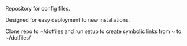 Repository for config files.

Designed for easy deployment to new installations.

Clone repo to ~/dotfiles and run setup to create symbolic links from ~ to ~/dotfiles/
